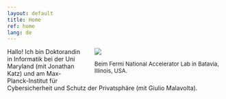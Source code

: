 ```yaml
---
layout: default
title: Home
ref: home
lang: de
---
```


<div style="float: right; padding-left: 30px; width: 300px">
<img src="../../../files/pfp.jpg">
<p style="font-size: 13px">Beim Fermi National Accelerator Lab in Batavia, Illinois, USA.</p>
</div>

Hallo! Ich bin Doktorandin in Informatik bei der Uni Maryland (mit Jonathan Katz) und am Max-Planck-Institut für Cybersicherheit und Schutz der Privatsphäre (mit Giulio Malavolta).
